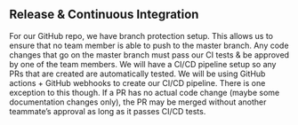 ﻿## Release & Continuous Integration


For our GitHub repo, we have branch protection setup. This allows us to ensure that no team member is able to push to the master branch. Any code changes that go on the master branch must pass our CI tests & be approved by one of the team members. We will have a CI/CD pipeline setup so any PRs that are created are automatically tested. We will be using GitHub actions + GitHub webhooks to create our CI/CD pipeline. There is one exception to this though. If a PR has no actual code change (maybe some documentation changes only), the PR may be merged without another teammate’s approval as long as it passes CI/CD tests.

